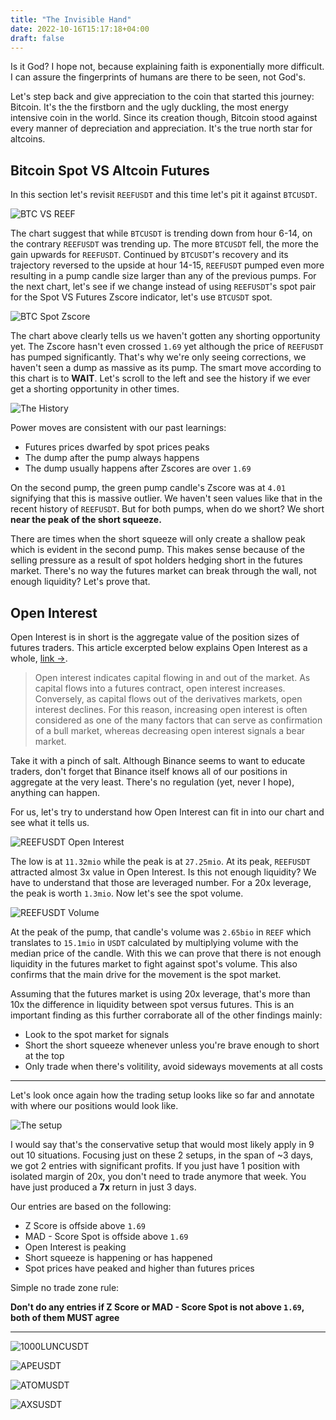 ```yaml
---
title: "The Invisible Hand"
date: 2022-10-16T15:17:18+04:00
draft: false
---
```


Is it God? I hope not, because explaining faith is exponentially more difficult. I can assure the fingerprints of humans are there to be seen, not God's.

Let's step back and give appreciation to the coin that started this journey: Bitcoin. It's the the firstborn and the ugly duckling, the most energy intensive coin in the world. Since its creation though, Bitcoin stood against every manner of depreciation and appreciation. It's the true north star for altcoins.

## Bitcoin Spot VS Altcoin Futures

In this section let's revisit `REEFUSDT` and this time let's pit it against `BTCUSDT`.

![BTC VS REEF](https://s3.tradingview.com/snapshots/r/RyeQRy9h.png)

The chart suggest that while `BTCUSDT` is trending down from hour 6-14, on the contrary `REEFUSDT` was trending up. The more `BTCUSDT` fell, the more the gain upwards for `REEFUSDT`. Continued by `BTCUSDT`'s recovery and its trajectory reversed to the upside at hour 14-15, `REEFUSDT` pumped even more resulting in a pump candle size larger than any of the previous pumps. For the next chart, let's see if we change instead of using `REEFUSDT`'s spot pair for the Spot VS Futures Zscore indicator, let's use `BTCUSDT` spot.

![BTC Spot Zscore](https://s3.tradingview.com/snapshots/9/9oK5RAKS.png)

The chart above clearly tells us we haven't gotten any shorting opportunity yet. The Zscore hasn't even crossed `1.69` yet although the price of `REEFUSDT` has pumped significantly. That's why we're only seeing corrections, we haven't seen a dump as massive as its pump. The smart move according to this chart is to **WAIT**. Let's scroll to the left and see the history if we ever get a shorting opportunity in other times.

![The History](https://s3.tradingview.com/snapshots/w/WsNzXgbb.png)

Power moves are consistent with our past learnings:

* Futures prices dwarfed by spot prices peaks
* The dump after the pump always happens
* The dump usually happens after Zscores are over `1.69`

On the second pump, the green pump candle's Zscore was at `4.01` signifying that this is massive outlier. We haven't seen values like that in the recent history of `REEFUSDT`. But for both pumps, when do we short? We short **near the peak of the short squeeze.**

There are times when the short squeeze will only create a shallow peak which is evident in the second pump. This makes sense because of the selling pressure as a result of spot holders hedging short in the futures market. There's no way the futures market can break through the wall, not enough liquidity? Let's prove that.

## Open Interest

Open Interest is in short is the aggregate value of the position sizes of futures traders. This article excerpted below explains Open Interest as a whole, [link →](https://www.binance.com/en/blog/futures/what-information-does-open-interest-convey-421499824684900398).

> Open interest indicates capital flowing in and out of the market. As capital flows into a futures contract, open interest increases. Conversely, as capital flows out of the derivatives markets, open interest declines. For this reason, increasing open interest is often considered as one of the many factors that can serve as confirmation of a bull market, whereas decreasing open interest signals a bear market.

Take it with a pinch of salt. Although Binance seems to want to educate traders, don't forget that Binance itself knows all of our positions in aggregate at the very least. There's no regulation (yet, never I hope), anything can happen.

For us, let's try to understand how Open Interest can fit in into our chart and see what it tells us.

![REEFUSDT Open Interest](https://s3.tradingview.com/snapshots/y/YYe8l8qa.png)

The low is at `11.32mio` while the peak is at `27.25mio`. At its peak, `REEFUSDT` attracted almost 3x value in Open Interest. Is this not enough liquidity? We have to understand that those are leveraged number. For a 20x leverage, the peak is worth `1.3mio`. Now let's see the spot volume.

![REEFUSDT Volume](https://s3.tradingview.com/snapshots/x/XHlfxdyS.png)

At the peak of the pump, that candle's volume was `2.65bio` in `REEF` which translates to `15.1mio` in `USDT` calculated by multiplying volume with the median price of the candle. With this we can prove that there is not enough liquidity in the futures market to fight against spot's volume. This also confirms that the main drive for the movement is the spot market.

Assuming that the futures market is using 20x leverage, that's more than 10x the difference in liquidity between spot versus futures. This is an important finding as this further corraborate all of the other findings mainly:

* Look to the spot market for signals
* Short the short squeeze whenever unless you're brave enough to short at the top
* Only trade when there's volitility, avoid sideways movements at all costs

---

Let's look once again how the trading setup looks like so far and annotate with where our positions would look like.

![The setup](https://s3.tradingview.com/snapshots/3/3IiL3k4W.png)

I would say that's the conservative setup that would most likely apply in 9 out 10 situations. Focusing just on these 2 setups, in the span of ~3 days, we got 2 entries with significant profits. If you just have 1 position with isolated margin of 20x, you don't need to trade anymore that week. You have just produced a **7x** return in just 3 days.

Our entries are based on the following:

* Z Score is offside above `1.69`
* MAD - Score Spot is offside above `1.69`
* Open Interest is peaking
* Short squeeze is happening or has happened
* Spot prices have peaked and higher than futures prices

Simple no trade zone rule:

**Don't do any entries if Z Score or MAD - Score Spot is not above `1.69`, both of them MUST agree**

---

![1000LUNCUSDT](https://s3.tradingview.com/snapshots/1/1fAe15iP.png)

![APEUSDT](https://s3.tradingview.com/snapshots/e/EeF7q425.png)

![ATOMUSDT](https://s3.tradingview.com/snapshots/x/x2iwhBZy.png)

![AXSUSDT](https://s3.tradingview.com/snapshots/5/5qolLetH.png)
